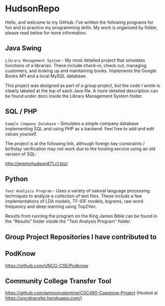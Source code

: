 # HudsonRepo
Hello, and welcome to my GitHub. I've written the following programs for fun and to practice my programming skills. My work is organized by folder, please read below for more information. 

 ## Java Swing
``Library Management System`` - My most detailed project that simulates functions of a librarian. These include check-in, check out, managing customers, and looking up and maintaining books. Implements the Google Books API and a local MySQL database. 

This project was designed as part of a group project, but the code I wrote is clearly labeled at the top of each Java file. A more detailed description can be found under docs inside the Library Management System folder. 

 ## SQL / PHP
``Sample Company Database`` - Simulates a simple company database implementing SQL and using PHP as a backend. Feel free to add and edit values yourself. 

The project is at the following link, although foreign key constraints / birthday verification may not work due to the hosting service using an old version of SQL:

http://jeremyhudson471.c1.biz/

 ## Python 
 
``Text Analysis Program`` - Uses a variety of natural language processing techniques to analyze a collection of text files. These include a few implementations of LDA models, TF-IDF models, bigrams, raw word frequency and deep learning using Top2Vec. 

Results from running the program on the King James Bible can be found in the "Results" folder inside the "Text Analysis Program" folder. 

 ## Group Project Repositories I have contributed to
 
 
 ## PodKnow
 https://github.com/UNCG-CSE/Podknow
 
 ## Community College Transfer Tool
 https://github.com/jamisonvalentine/CSC490-Capstone-Project  (Hosted at https://uncgtransfer.herokuapp.com/)
